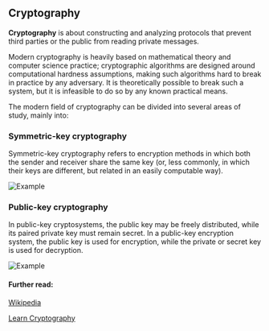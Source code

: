 ## Cryptography
__Cryptography__ is about constructing and analyzing protocols that prevent third parties or the public from reading private messages.

Modern cryptography is heavily based on mathematical theory and computer science practice; cryptographic algorithms are designed around computational hardness assumptions, making such algorithms hard to break in practice by any adversary. It is theoretically possible to break such a system, but it is infeasible to do so by any known practical means.

The modern field of cryptography can be divided into several areas of study, mainly into:
### Symmetric-key cryptography
Symmetric-key cryptography refers to encryption methods in which both the sender and receiver share the same key (or, less commonly, in which their keys are different, but related in an easily computable way).

![Example](https://upload.wikimedia.org/wikipedia/commons/2/27/Symmetric_key_encryption.svg)

### Public-key cryptography
In public-key cryptosystems, the public key may be freely distributed, while its paired private key must remain secret. In a public-key encryption system, the public key is used for encryption, while the private or secret key is used for decryption.

![Example](https://upload.wikimedia.org/wikipedia/commons/f/f9/Public_key_encryption.svg)

#### Further read:
[Wikipedia](https://en.wikipedia.org/wiki/Cryptography)

[Learn Cryptography](https://learncryptography.com/)

